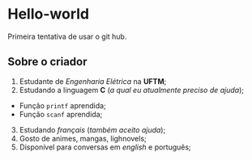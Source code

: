 # Hello-world
Primeira tentativa de usar o git hub.
## Sobre o criador
1. Estudante de *Engenharia Elétrica* na **UFTM**;
2. Estudando a linguagem **C** (*a qual eu atualmente preciso de ajuda*);
- Função `printf` aprendida;
- Função `scanf` aprendida;
3. Estudando *français* (*também aceito ajuda*);
4. Gosto de animes, mangas, lighnovels;
5. Disponível para conversas em *english* e português;


